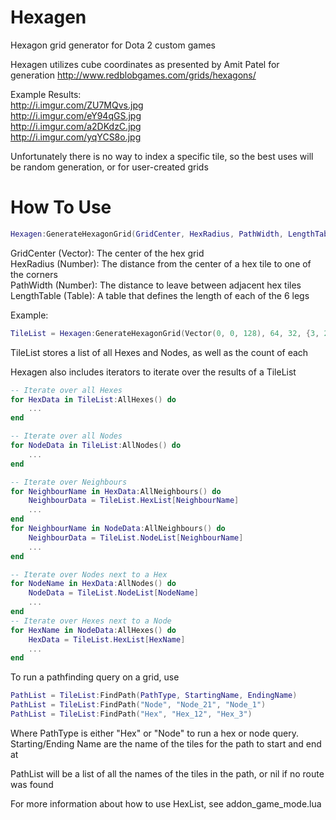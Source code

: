 # Hexagen
Hexagon grid generator for Dota 2 custom games

Hexagen utilizes cube coordinates as presented by Amit Patel for generation
http://www.redblobgames.com/grids/hexagons/

Example Results:  
http://i.imgur.com/ZU7MQvs.jpg  
http://i.imgur.com/eY94qGS.jpg  
http://i.imgur.com/a2DKdzC.jpg  
http://i.imgur.com/yqYCS8o.jpg

Unfortunately there is no way to index a specific tile, so the best uses will be random generation, or for user-created grids

# How To Use
```lua
Hexagen:GenerateHexagonGrid(GridCenter, HexRadius, PathWidth, LengthTable)
```
GridCenter  (Vector): The center of the hex grid  
HexRadius  (Number): The distance from the center of a hex tile to one of the corners  
PathWidth  (Number): The distance to leave between adjacent hex tiles  
LengthTable (Table): A table that defines the length of each of the 6 legs

Example:  
```lua
TileList = Hexagen:GenerateHexagonGrid(Vector(0, 0, 128), 64, 32, {3, 2, 2, 3, 2, 2}))
```

TileList stores a list of all Hexes and Nodes, as well as the count of each

Hexagen also includes iterators to iterate over the results of a TileList
```lua
-- Iterate over all Hexes
for HexData in TileList:AllHexes() do
	...
end

-- Iterate over all Nodes
for NodeData in TileList:AllNodes() do
	...
end

-- Iterate over Neighbours
for NeighbourName in HexData:AllNeighbours() do
	NeighbourData = TileList.HexList[NeighbourName]
	...
end
for NeighbourName in NodeData:AllNeighbours() do
	NeighbourData = TileList.NodeList[NeighbourName]
	...
end

-- Iterate over Nodes next to a Hex
for NodeName in HexData:AllNodes() do
	NodeData = TileList.NodeList[NodeName]
	...
end
-- Iterate over Hexes next to a Node
for HexName in NodeData:AllHexes() do
	HexData = TileList.HexList[HexName]
	...
end


```

To run a pathfinding query on a grid, use 
```lua
PathList = TileList:FindPath(PathType, StartingName, EndingName)
PathList = TileList:FindPath("Node", "Node_21", "Node_1")
PathList = TileList:FindPath("Hex", "Hex_12", "Hex_3")
```
Where PathType is either "Hex" or "Node" to run a hex or node query. Starting/Ending Name are the name of the tiles for the path to start and end at

PathList will be a list of all the names of the tiles in the path, or nil if no route was found

For more information about how to use HexList, see addon_game_mode.lua
